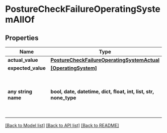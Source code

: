# PostureCheckFailureOperatingSystemAllOf


## Properties
Name | Type | Description | Notes
------------ | ------------- | ------------- | -------------
**actual_value** | [**PostureCheckFailureOperatingSystemActual**](PostureCheckFailureOperatingSystemActual.md) |  | 
**expected_value** | [**[OperatingSystem]**](OperatingSystem.md) |  | 
**any string name** | **bool, date, datetime, dict, float, int, list, str, none_type** | any string name can be used but the value must be the correct type | [optional]

[[Back to Model list]](../README.md#documentation-for-models) [[Back to API list]](../README.md#documentation-for-api-endpoints) [[Back to README]](../README.md)


